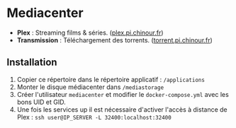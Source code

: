 # Mediacenter

- **Plex** : Streaming films & séries. ([plex.pi.chinour.fr](https://plex.pi.chinour.fr))
- **Transmission** : Téléchargement des torrents. ([torrent.pi.chinour.fr](https://torrent.pi.chinour.fr))

## Installation

1. Copier ce répertoire dans le répertoire applicatif : `/applications`
2. Monter le disque médiacenter dans `/mediastorage`
3. Créer l'utilisateur `mediacenter` et modifier le `docker-compose.yml` avec les bons UID et GID.
4. Une fois les services up il est nécessaire d'activer l'accès à distance de Plex : `ssh user@IP_SERVER -L 32400:localhost:32400`
